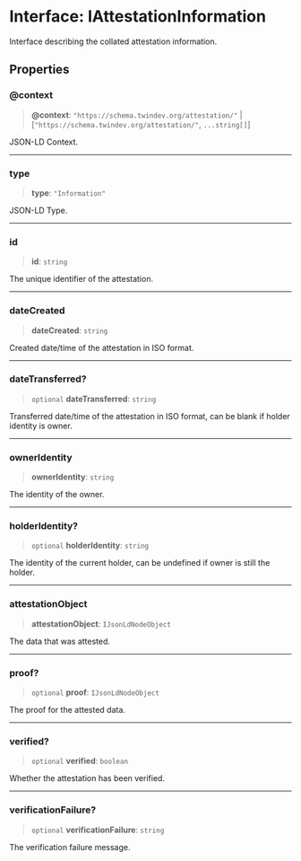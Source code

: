 # Interface: IAttestationInformation

Interface describing the collated attestation information.

## Properties

### @context

> **@context**: `"https://schema.twindev.org/attestation/"` \| [`"https://schema.twindev.org/attestation/"`, `...string[]`]

JSON-LD Context.

***

### type

> **type**: `"Information"`

JSON-LD Type.

***

### id

> **id**: `string`

The unique identifier of the attestation.

***

### dateCreated

> **dateCreated**: `string`

Created date/time of the attestation in ISO format.

***

### dateTransferred?

> `optional` **dateTransferred**: `string`

Transferred date/time of the attestation in ISO format, can be blank if holder identity is owner.

***

### ownerIdentity

> **ownerIdentity**: `string`

The identity of the owner.

***

### holderIdentity?

> `optional` **holderIdentity**: `string`

The identity of the current holder, can be undefined if owner is still the holder.

***

### attestationObject

> **attestationObject**: `IJsonLdNodeObject`

The data that was attested.

***

### proof?

> `optional` **proof**: `IJsonLdNodeObject`

The proof for the attested data.

***

### verified?

> `optional` **verified**: `boolean`

Whether the attestation has been verified.

***

### verificationFailure?

> `optional` **verificationFailure**: `string`

The verification failure message.
